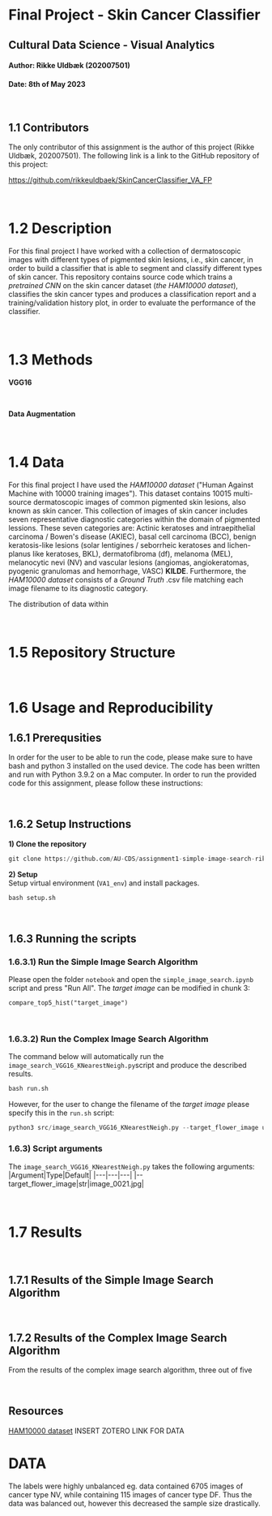 # **Final Project - Skin Cancer Classifier**
## **Cultural Data Science - Visual Analytics** 
#### Author: Rikke Uldbæk (202007501)
#### Date: 8th of May 2023
<br>

## **1.1 Contributors**
The only contributor of this assignment is the author of this project (Rikke Uldbæk, 202007501). The following link is a link to the GitHub repository of this project: 

https://github.com/rikkeuldbaek/SkinCancerClassifier_VA_FP 

<br>

# **1.2 Description**

For this final project I have worked with a collection of dermatoscopic images with different types of pigmented skin lesions, i.e., skin cancer, in order to build a classifier that is able to segment and classify different types of skin cancer. This repository contains source code which trains a *pretrained CNN* on the skin cancer dataset (*the HAM10000 dataset*), classifies the skin cancer types and produces a classification report and a training/validation history plot, in order to evaluate the performance of the classifier. 



<br>

# **1.3 Methods**
**VGG16**

<br>

**Data Augmentation**

<br>

# **1.4 Data**
For this final project I have used the *HAM10000 dataset* ("Human Against Machine with 10000 training images"). This dataset contains 10015 multi-source dermatoscopic images of common pigmented skin lesions, also known as skin cancer. This collection of images of skin cancer includes seven representative diagnostic categories within the domain of pigmented lessions. These seven categories are: Actinic keratoses and intraepithelial carcinoma / Bowen's disease (AKIEC), basal cell carcinoma (BCC), benign keratosis-like lesions (solar lentigines / seborrheic keratoses and lichen-planus like keratoses, BKL), dermatofibroma (df), melanoma (MEL), melanocytic nevi (NV) and vascular lesions (angiomas, angiokeratomas, pyogenic granulomas and hemorrhage, VASC) **KILDE**. Furthermore, the *HAM10000 dataset* consists of a *Ground Truth* .csv file matching each image filename to its diagnostic category.

The distribution of data within 


<br>

# **1.5 Repository Structure**

<br>

# **1.6 Usage and Reproducibility**
## **1.6.1 Prerequsities** 
In order for the user to be able to run the code, please make sure to have bash and python 3 installed on the used device. The code has been written and run with Python 3.9.2 on a Mac computer. In order to run the provided code for this assignment, please follow these instructions:

<br>

## **1.6.2 Setup Instructions** 
**1) Clone the repository**
```python
git clone https://github.com/AU-CDS/assignment1-simple-image-search-rikkeuldbaek
 ```

 **2) Setup** <br>
Setup virtual environment (```VA1_env```) and install packages.
```python
bash setup.sh
```
<br>

## **1.6.3 Running the scripts** 
### **1.6.3.1) Run the Simple Image Search Algorithm**
Please open the folder ```notebook``` and open the ```simple_image_search.ipynb``` script and press "Run All". The *target image* can be modified in chunk 3:
````ipynb
compare_top5_hist("target_image")
````

<br>

### **1.6.3.2) Run the Complex Image Search Algorithm** 
The command below will automatically run the ```image_search_VGG16_KNearestNeigh.py```script and produce the described results.
```python
bash run.sh
```

However, for the user to change the filename of the *target image* please specify this in the ```run.sh``` script:
```python
python3 src/image_search_VGG16_KNearestNeigh.py --target_flower_image user_specific_target_image
```

### **1.6.3) Script arguments**

The ```image_search_VGG16_KNearestNeigh.py``` takes the following arguments:
|Argument|Type|Default|
|---|---|---|
|--target_flower_image|str|image_0021.jpg|


<br>


# **1.7 Results**


<br>

## **1.7.1 Results of the Simple Image Search Algorithm**

<br>

## **1.7.2 Results of the Complex Image Search Algorithm**
From the results of the complex image search algorithm, three out of five 


<br>

## **Resources**
[HAM10000 dataset](https://dataverse.harvard.edu/dataset.xhtml?persistentId=doi:10.7910/DVN/DBW86T)
INSERT ZOTERO LINK FOR DATA



# DATA
The labels were highly unbalanced eg. data contained 6705 images of cancer type  NV, while containing 115 images of cancer type DF. Thus the data was balanced out, however this decreased the sample size drastically.


